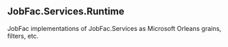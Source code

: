 ﻿
## JobFac.Services.Runtime

JobFac implementations of JobFac.Services as Microsoft Orleans grains, filters, etc.
